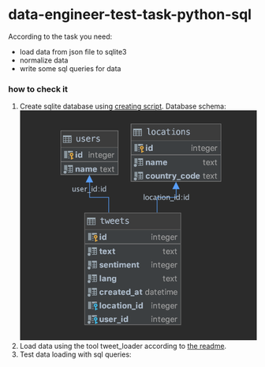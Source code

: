 # data-engineer-test-task-python-sql

According to the task you need:

- load data from json file to sqlite3
- normalize data
- write some sql queries for data

### how to check it
1. Create sqlite database using [creating script](https://github.com/axreldable/data-engineer-test-task-python-sql/blob/master/sql/create_tweet_database.sql).
Database schema:
![Database schema](https://github.com/axreldable/data-engineer-test-task-python-sql/blob/master/images/db_schema.png)
2. Load data using the tool tweet_loader according to [the readme](https://github.com/axreldable/data-engineer-test-task-python-sql/blob/master/tweet_loader/README.md).
3. Test data loading with sql queries:
    